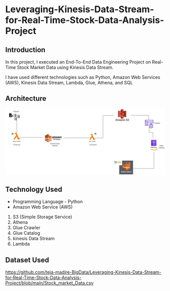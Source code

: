 # Leveraging-Kinesis-Data-Stream-for-Real-Time-Stock-Data-Analysis-Project

## Introduction

In this project, I executed an End-To-End Data Engineering Project on Real-Time Stock Market Data using Kinesis Data Stream.

I have used different technologies such as Python, Amazon Web Services (AWS), Kinesis Data Stream, Lambda, Glue, Athena, and SQL

## Architecture 
<img src="Architecture.jpeg">

## Technology Used
- Programming Language - Python
- Amazon Web Service (AWS)
  
1. S3 (Simple Storage Service)
2. Athena
3. Glue Crawler
4. Glue Catalog
5. kinesis Data Stream
6. Lambda
   
## Dataset Used

https://github.com/teja-madire-BigData/Leveraging-Kinesis-Data-Stream-for-Real-Time-Stock-Data-Analysis-Project/blob/main/Stock_market_Data.csv
